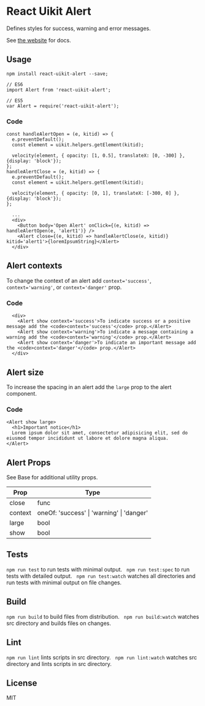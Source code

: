 # React Uikit Alert

Defines styles for success, warning and error messages.

See [the website](http://otissv.github.io/react-uikit-components) for docs.

## Usage

    npm install react-uikit-alert --save;

    // ES6
    import Alert from 'react-uikit-alert';

    // ES5
    var Alert = require('react-uikit-alert');




### Code

    const handleAlertOpen = (e, kitid) => {
      e.preventDefault();
      const element = uikit.helpers.getElement(kitid);

      velocity(element, { opacity: [1, 0.5], translateX: [0, -300] }, {display: 'block'});
    };
    handleAlertClose = (e, kitid) => {
      e.preventDefault();
      const element = uikit.helpers.getElement(kitid);

      velocity(element, { opacity: [0, 1], translateX: [-300, 0] },  {display: 'block'});
    };

      ...
      <div>
        <Button body='Open Alert' onClick={(e, kitid) => handleAlertOpen(e, 'alert1')} />
        <Alert close={(e, kitid) => handleAlertClose(e, kitid)} kitid='alert1'>{loremIpsumString}</Alert>
      </div>

## Alert contexts

<span>To change the context of an alert add `context='success'`, `context='warning'`, or `context='danger'` prop.</span>


### Code

      <div>
        <Alert show context='success'>To indicate success or a positive message add the <code>context='success'</code> prop.</Alert>
        <Alert show context='warning'>To indicate a message containing a warning add the <code>context='warning'</code> prop.</Alert>
        <Alert show context='danger'>To indicate an important message add the <code>context='danger'</code> prop.</Alert>
      </div>

## Alert size

<span>To increase the spacing in an alert add the `large` prop to the alert component.</span>


### Code

    <Alert show large>
      <h1>Important notice</h1>
      Lorem ipsum dolor sit amet, consectetur adipisicing elit, sed do eiusmod tempor incididunt ut labore et dolore magna aliqua.
    </Alert>

## Alert Props

See Base for additional utility props.

<table class="uk-table">

<thead>

<tr>

<th>Prop</th>

<th>Type</th>

</tr>

</thead>

<tbody>

<tr>

<td colspan="1">close</td>

<td>func</td>

</tr>

<tr>

<td colspan="1">context</td>

<td>oneOf: 'success' | 'warning' | 'danger'</td>

</tr>

<tr>

<td colspan="1">large</td>

<td>bool</td>

</tr>

<tr>

<td colspan="1">show</td>

<td>bool</td>

</tr>

</tbody>

</table>

## Tests

`npm run test` to run tests with minimal output.  
`npm run test:spec` to run tests with detailed output.  
`npm run test:watch` watches all directories and run tests with minimal output on file changes.  

## Build
`npm run build` to build files from distribution.  
`npm run build:watch` watches src directory and builds files on changes.  

## Lint
`npm run lint` lints scripts in src directory.  
`npm run lint:watch` watches src directory and lints scripts in src directory.  

## License
MIT